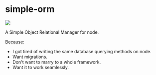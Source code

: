 simple-orm
==========

![](https://img.shields.io/badge/version-0.0.2-green.svg)


A Simple Object Relational Manager for node.

Because:
- I got tired of writing the same database querying methods on node.
- Want migrations.
- Don't want to marry to a whole framework.
- Want it to work seamlessly.
